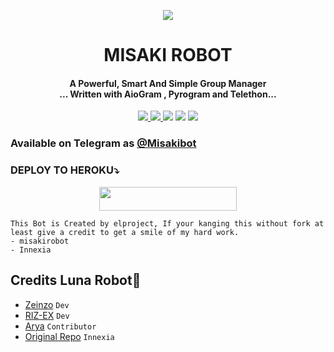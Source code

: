 

<p align="center">
  <img src="https://telegra.ph/file/b0b7acb8936c1aea582ed.jpg">
<h1 align="center"><b> MISAKI ROBOT</b></h1>
</p>
<h4 align="center">A Powerful, Smart And Simple Group Manager <br> ... Written with AioGram , Pyrogram and Telethon...</h4>
<p align='center'>
  <a href="https://www.python.org/" alt="made-with-python"> <img src="https://img.shields.io/badge/Made%20with-Python-1f425f.svg?style=flat-square&logo=python&color=blue" /> </a>
  <a href="https://github.com/zeinzo/LunaRobotV2/graphs/commit-activity" alt="Maintenance"> <img src="https://img.shields.io/badge/Maintained%3F-yes-green.svg?style=flat-square" /> </a>
  <a href="https://t.me/lunaupdate"><img src="https://img.shields.io/badge/Join-Luna%20Updates-red.svg?logo=Telegram"></a>
  <a href="https://t.me/lunasupportgroup"><img src="https://img.shields.io/badge/Join-Luna%20Support-blue.svg?logo=telegram"></a>
  <a href="https://t.me/tdrki_1"><img src="https://img.shields.io/badge/Developer-Luna%20Robot-blue.svg?logo=telegram"></a>


### Available on Telegram as [@Misakibot](https://t.me/misakicoolbot)

### DEPLOY TO HEROKU⤵️
<p align="center"><a href="https://heroku.com/deploy?template=https://github.com/eldy020502/MisakiRobot"> <img src="https://img.shields.io/badge/Deploy%20To%20Heroku-black?style=for-the-badge&logo=heroku" width="220" height="38.45"/></a></p>

```
This Bot is Created by elproject, If your kanging this without fork at least give a credit to get a smile of my hard work. 
- misakirobot
- Innexia
```

## Credits Luna Robot💫

- [Zeinzo](https://github/zeinzo) ``Dev``
- [RIZ-EX](https://github.com/riz-ex) ``Dev``
- [Arya](https://github.com/aryazakaria01) ``Contributor``
- [Original Repo](https://github.com/TeamDeeCode/innexia) ``Innexia``
